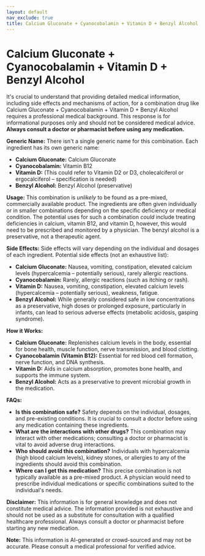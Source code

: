 ```yaml
---
layout: default
nav_exclude: true
title: Calcium Gluconate + Cyanocobalamin + Vitamin D + Benzyl Alcohol
---
```


# Calcium Gluconate + Cyanocobalamin + Vitamin D + Benzyl Alcohol

It's crucial to understand that providing detailed medical information, including side effects and mechanisms of action, for a combination drug like Calcium Gluconate + Cyanocobalamin + Vitamin D + Benzyl Alcohol requires a professional medical background.  This response is for informational purposes only and should not be considered medical advice.  **Always consult a doctor or pharmacist before using any medication.**

**Generic Name:**  There isn't a single generic name for this combination. Each ingredient has its own generic name:

* **Calcium Gluconate:** Calcium Gluconate
* **Cyanocobalamin:** Vitamin B12
* **Vitamin D:**  (This could refer to Vitamin D2 or D3,  cholecalciferol or ergocalciferol – specification is needed)
* **Benzyl Alcohol:** Benzyl Alcohol (preservative)


**Usage:**  This combination is *unlikely* to be found as a pre-mixed, commercially available product.  The ingredients are often given individually or in smaller combinations depending on the specific deficiency or medical condition.  The potential uses for such a combination *could* include treating deficiencies in calcium, vitamin B12, and vitamin D, however,  this would need to be prescribed and monitored by a physician. The benzyl alcohol is a preservative, not a therapeutic agent.


**Side Effects:**  Side effects will vary depending on the individual and dosages of each ingredient.  Potential side effects (not an exhaustive list):

* **Calcium Gluconate:**  Nausea, vomiting, constipation, elevated calcium levels (hypercalcemia – potentially serious),  rarely allergic reactions.
* **Cyanocobalamin:**  Rarely, allergic reactions (such as itching or rash).
* **Vitamin D:**  Nausea, vomiting, constipation, elevated calcium levels (hypercalcemia – potentially serious), weakness, fatigue.
* **Benzyl Alcohol:** While generally considered safe in low concentrations as a preservative, high doses or prolonged exposure, particularly in infants, can lead to serious adverse effects (metabolic acidosis, gasping syndrome).


**How it Works:**

* **Calcium Gluconate:** Replenishes calcium levels in the body, essential for bone health, muscle function, nerve transmission, and blood clotting.
* **Cyanocobalamin (Vitamin B12):**  Essential for red blood cell formation, nerve function, and DNA synthesis.
* **Vitamin D:**  Aids in calcium absorption, promotes bone health, and supports the immune system.
* **Benzyl Alcohol:**  Acts as a preservative to prevent microbial growth in the medication.


**FAQs:**

* **Is this combination safe?**  Safety depends on the individual, dosages, and pre-existing conditions.  It is crucial to consult a doctor before using any medication containing these ingredients.
* **What are the interactions with other drugs?**  This combination may interact with other medications; consulting a doctor or pharmacist is vital to avoid adverse drug interactions.
* **Who should avoid this combination?**  Individuals with hypercalcemia (high blood calcium levels), kidney stones, or allergies to any of the ingredients should avoid this combination.
* **Where can I get this medication?**  This precise combination is not typically available as a pre-mixed product. A physician would need to prescribe individual medications or specific combinations suited to the individual's needs.


**Disclaimer:** This information is for general knowledge and does not constitute medical advice.  The information provided is not exhaustive and should not be used as a substitute for consultation with a qualified healthcare professional. Always consult a doctor or pharmacist before starting any new medication.


**Note:** This information is AI-generated or crowd-sourced and may not be accurate. Please consult a medical professional for verified advice.